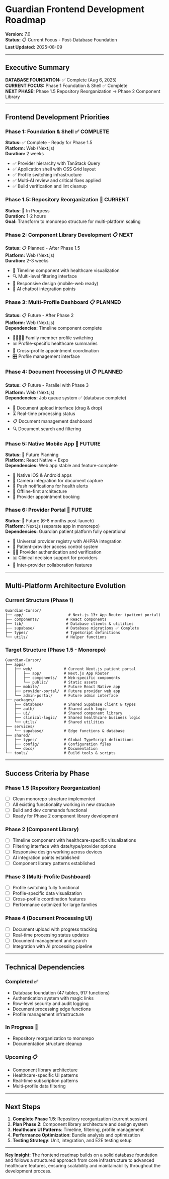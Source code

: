 # Guardian Frontend Development Roadmap

**Version:** 7.0  
**Status:** 📋 Current Focus - Post-Database Foundation  
**Last Updated:** 2025-08-09

---

## Executive Summary

**DATABASE FOUNDATION:** ✅ Complete (Aug 6, 2025)  
**CURRENT FOCUS:** Phase 1 Foundation & Shell ✅ Complete  
**NEXT PHASE:** Phase 1.5 Repository Reorganization → Phase 2 Component Library

---

## Frontend Development Priorities

### Phase 1: Foundation & Shell ✅ COMPLETE
**Status:** ✅ Complete - Ready for Phase 1.5  
**Platform:** Web (Next.js)  
**Duration:** 2 weeks
- ✅ Provider hierarchy with TanStack Query
- ✅ Application shell with CSS Grid layout
- ✅ Profile switching infrastructure
- ✅ Multi-AI review and critical fixes applied
- ✅ Build verification and lint cleanup

### Phase 1.5: Repository Reorganization 🚀 CURRENT
**Status:** 🚀 In Progress  
**Duration:** 1-2 hours  
**Goal:** Transform to monorepo structure for multi-platform scaling

### Phase 2: Component Library Development 📋 NEXT
**Status:** 📋 Planned - After Phase 1.5  
**Platform:** Web (Next.js)  
**Duration:** 2-3 weeks
- 📅 Timeline component with healthcare visualization
- 🔍 Multi-level filtering interface
- 📱 Responsive design (mobile-web ready)
- 🤖 AI chatbot integration points

### Phase 3: Multi-Profile Dashboard 📋 PLANNED
**Status:** 📋 Future - After Phase 2  
**Platform:** Web (Next.js)  
**Dependencies:** Timeline component complete
- 👨‍👩‍👧‍👦 Family member profile switching
- 📊 Profile-specific healthcare summaries
- 🔄 Cross-profile appointment coordination
- 🎛️ Profile management interface

### Phase 4: Document Processing UI 📋 PLANNED
**Status:** 📋 Future - Parallel with Phase 3  
**Platform:** Web (Next.js)  
**Dependencies:** Job queue system ✅ (database complete)
- 📄 Document upload interface (drag & drop)
- ⏳ Real-time processing status
- 📋 Document management dashboard
- 🔍 Document search and filtering

### Phase 5: Native Mobile App 🔮 FUTURE
**Status:** 🔮 Future Planning  
**Platform:** React Native + Expo  
**Dependencies:** Web app stable and feature-complete
- 📱 Native iOS & Android apps
- 📸 Camera integration for document capture
- 🔔 Push notifications for health alerts
- 📴 Offline-first architecture
- 🏥 Provider appointment booking

### Phase 6: Provider Portal 🔮 FUTURE
**Status:** 🔮 Future (6-8 months post-launch)  
**Platform:** Next.js (separate app in monorepo)  
**Dependencies:** Guardian patient platform fully operational
- 🏥 Universal provider registry with AHPRA integration
- 🔐 Patient-provider access control system
- 👨‍⚕️ Provider authentication and verification
- 📊 Clinical decision support for providers
- 🤝 Inter-provider collaboration features

---

## Multi-Platform Architecture Evolution

### Current Structure (Phase 1)
```
Guardian-Cursor/
├── app/                    # Next.js 13+ App Router (patient portal)
├── components/            # React components
├── lib/                   # Database clients & utilities
├── supabase/              # Database migrations ✅ Complete
├── types/                 # TypeScript definitions
└── utils/                 # Helper functions
```

### Target Structure (Phase 1.5 - Monorepo)
```
Guardian-Cursor/
├── apps/
│   ├── web/              # Current Next.js patient portal
│   │   ├── app/          # Next.js App Router
│   │   ├── components/   # Web-specific components
│   │   └── public/       # Static assets
│   ├── mobile/           # Future React Native app
│   ├── provider-portal/  # Future provider web app
│   └── admin-portal/     # Future admin interface
├── packages/
│   ├── database/         # Shared Supabase client & types
│   ├── auth/             # Shared auth logic
│   ├── ui/               # Shared component library
│   ├── clinical-logic/   # Shared healthcare business logic
│   └── utils/            # Shared utilities
├── services/
│   └── supabase/         # Edge functions & database
├── shared/
│   ├── types/            # Global TypeScript definitions
│   ├── config/           # Configuration files
│   └── docs/             # Documentation
└── tools/                # Build tools & scripts
```

---

## Success Criteria by Phase

### Phase 1.5 (Repository Reorganization)
- [ ] Clean monorepo structure implemented
- [ ] All existing functionality working in new structure
- [ ] Build and dev commands functional
- [ ] Ready for Phase 2 component library development

### Phase 2 (Component Library)
- [ ] Timeline component with healthcare-specific visualizations
- [ ] Filtering interface with date/type/provider options
- [ ] Responsive design working across devices
- [ ] AI integration points established
- [ ] Component library patterns established

### Phase 3 (Multi-Profile Dashboard)
- [ ] Profile switching fully functional
- [ ] Profile-specific data visualization
- [ ] Cross-profile coordination features
- [ ] Performance optimized for large families

### Phase 4 (Document Processing UI)
- [ ] Document upload with progress tracking
- [ ] Real-time processing status updates
- [ ] Document management and search
- [ ] Integration with AI processing pipeline

---

## Technical Dependencies

### Completed ✅
- Database foundation (47 tables, 917 functions)
- Authentication system with magic links
- Row-level security and audit logging
- Document processing edge functions
- Profile management infrastructure

### In Progress 🚀
- Repository reorganization to monorepo
- Documentation structure cleanup

### Upcoming 📋
- Component library architecture
- Healthcare-specific UI patterns
- Real-time subscription patterns
- Multi-profile data filtering

---

## Next Steps

1. **Complete Phase 1.5**: Repository reorganization (current session)
2. **Plan Phase 2**: Component library architecture and design system
3. **Healthcare UI Patterns**: Timeline, filtering, profile management
4. **Performance Optimization**: Bundle analysis and optimization
5. **Testing Strategy**: Unit, integration, and E2E testing setup

---

**Key Insight:** The frontend roadmap builds on a solid database foundation and follows a structured approach from core infrastructure to advanced healthcare features, ensuring scalability and maintainability throughout the development process.